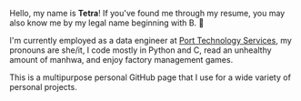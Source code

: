 Hello, my name is **Tetra**! If you've found me through my resume, you may also know me by my legal name beginning with B. 🍓

I'm currently employed as a data engineer at [Port Technology Services](https://www.porttechnologyservices.com/), my pronouns are she/it, I code mostly in Python and C, read an unhealthy amount of manhwa, and enjoy factory management games.

This is a multipurpose personal GitHub page that I use for a wide variety of personal projects.

<!---
tetraketra/tetraketra is a ✨ special ✨ repository because its `README.md` (this file) appears on your GitHub profile.
You can click the Preview link to take a look at your changes.
--->

